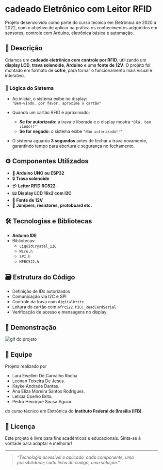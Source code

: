 # cadeado Eletrônico com Leitor RFID

Projeto desenvolvido como parte do curso técnico em Eletrônica de 2020 a 2022, com o objetivo de aplicar na prática os conhecimentos adquiridos em sensores, controle com Arduino, eletrônica básica e automação.

## 🔐 Descrição

Criamos um **cadeado eletrônico com controle por RFID**, utilizando um **display LCD**, **trava solenoide**, **Arduino** e uma **fonte de 12V**. O projeto foi montado em formato de **cofre**, para tornar o funcionamento mais visual e interativo.

### 🧠 Lógica do Sistema

- Ao iniciar, o sistema exibe no display:  
  `"Bem-vindo, por favor, aproxime o cartão"`

- Quando um cartão RFID é aproximado:
  - **Se for autorizado:** a trava é liberada e o display mostra `"Olá, bem vindo!!"`
  - **Se for negado:** o sistema exibe `"Não autorizado!!"`

- O sistema aguarda **3 segundos** antes de fechar a trava novamente, garantindo tempo para abertura e segurança no fechamento.

## ⚙️ Componentes Utilizados

- 🔄 **Arduino UNO ou ESP32**
- 🔒 **Trava solenoide**
- 💳 **Leitor RFID RC522**
- 📟 **Display LCD 16x2 com I2C**
- 🔌 **Fonte de 12V**
- 🧠 **Jumpers, resistores, protoboard etc.**

## 🛠️ Tecnologias e Bibliotecas

- **Arduino IDE**
- Bibliotecas:
  - `LiquidCrystal_I2C`
  - `Wire.h`
  - `SPI.h`
  - `MFRC522.h`

## 🗃️ Estrutura do Código

- Definição de IDs autorizados
- Comunicação via I2C e SPI
- Controle da trava com `digitalWrite`
- Leitura do cartão com `mfrc522.PICC_ReadCardSerial`
- Verificação de acesso e mensagens no display

## 📸 Demonstração


![gif do projeto](./imagens/IMG_8924.gif)

## 👥 Equipe

Projeto realizado por 
- Lara Ewellen De Carvalho Rocha.
- Leonan Teixeira De Jesus.
- Kayke Andrade Dantas.
- Ana Eliza Moreira Santos Rodrigues.
- Leticia Coelho Brito.
- Pedro Henrique Sousa Aguiar.

do curso técnico em Eletrônica do **Instituto Federal de Brasília (IFB)**.

## 🧾 Licença

Este projeto é livre para fins acadêmicos e educacionais. Sinta-se à vontade para adaptar e melhorar!

---

> _“Tecnologia acessível e aplicada: cada componente, uma possibilidade; cada linha de código, uma solução.”_
